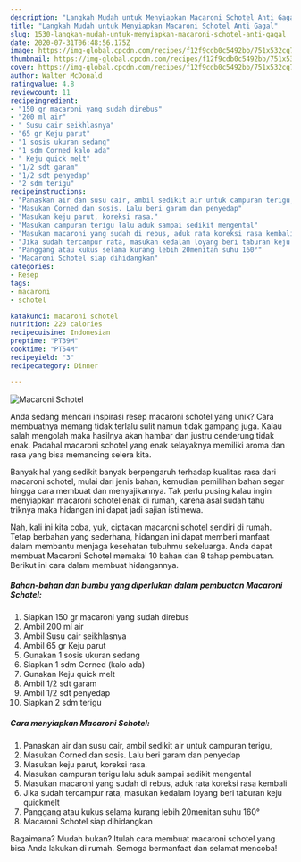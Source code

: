 ```yaml
---
description: "Langkah Mudah untuk Menyiapkan Macaroni Schotel Anti Gagal"
title: "Langkah Mudah untuk Menyiapkan Macaroni Schotel Anti Gagal"
slug: 1530-langkah-mudah-untuk-menyiapkan-macaroni-schotel-anti-gagal
date: 2020-07-31T06:48:56.175Z
image: https://img-global.cpcdn.com/recipes/f12f9cdb0c5492bb/751x532cq70/macaroni-schotel-foto-resep-utama.jpg
thumbnail: https://img-global.cpcdn.com/recipes/f12f9cdb0c5492bb/751x532cq70/macaroni-schotel-foto-resep-utama.jpg
cover: https://img-global.cpcdn.com/recipes/f12f9cdb0c5492bb/751x532cq70/macaroni-schotel-foto-resep-utama.jpg
author: Walter McDonald
ratingvalue: 4.8
reviewcount: 11
recipeingredient:
- "150 gr macaroni yang sudah direbus"
- "200 ml air"
- " Susu cair seikhlasnya"
- "65 gr Keju parut"
- "1 sosis ukuran sedang"
- "1 sdm Corned kalo ada"
- " Keju quick melt"
- "1/2 sdt garam"
- "1/2 sdt penyedap"
- "2 sdm terigu"
recipeinstructions:
- "Panaskan air dan susu cair, ambil sedikit air untuk campuran terigu,"
- "Masukan Corned dan sosis. Lalu beri garam dan penyedap"
- "Masukan keju parut, koreksi rasa."
- "Masukan campuran terigu lalu aduk sampai sedikit mengental"
- "Masukan macaroni yang sudah di rebus, aduk rata koreksi rasa kembali"
- "Jika sudah tercampur rata, masukan kedalam loyang beri taburan keju quickmelt"
- "Panggang atau kukus selama kurang lebih 20menitan suhu 160°"
- "Macaroni Schotel siap dihidangkan"
categories:
- Resep
tags:
- macaroni
- schotel

katakunci: macaroni schotel 
nutrition: 220 calories
recipecuisine: Indonesian
preptime: "PT39M"
cooktime: "PT54M"
recipeyield: "3"
recipecategory: Dinner

---
```



![Macaroni Schotel](https://img-global.cpcdn.com/recipes/f12f9cdb0c5492bb/751x532cq70/macaroni-schotel-foto-resep-utama.jpg)

Anda sedang mencari inspirasi resep macaroni schotel yang unik? Cara membuatnya memang tidak terlalu sulit namun tidak gampang juga. Kalau salah mengolah maka hasilnya akan hambar dan justru cenderung tidak enak. Padahal macaroni schotel yang enak selayaknya memiliki aroma dan rasa yang bisa memancing selera kita.



Banyak hal yang sedikit banyak berpengaruh terhadap kualitas rasa dari macaroni schotel, mulai dari jenis bahan, kemudian pemilihan bahan segar hingga cara membuat dan menyajikannya. Tak perlu pusing kalau ingin menyiapkan macaroni schotel enak di rumah, karena asal sudah tahu triknya maka hidangan ini dapat jadi sajian istimewa.


Nah, kali ini kita coba, yuk, ciptakan macaroni schotel sendiri di rumah. Tetap berbahan yang sederhana, hidangan ini dapat memberi manfaat dalam membantu menjaga kesehatan tubuhmu sekeluarga. Anda dapat membuat Macaroni Schotel memakai 10 bahan dan 8 tahap pembuatan. Berikut ini cara dalam membuat hidangannya.

<!--inarticleads1-->

##### Bahan-bahan dan bumbu yang diperlukan dalam pembuatan Macaroni Schotel:

1. Siapkan 150 gr macaroni yang sudah direbus
1. Ambil 200 ml air
1. Ambil  Susu cair seikhlasnya
1. Ambil 65 gr Keju parut
1. Gunakan 1 sosis ukuran sedang
1. Siapkan 1 sdm Corned (kalo ada)
1. Gunakan  Keju quick melt
1. Ambil 1/2 sdt garam
1. Ambil 1/2 sdt penyedap
1. Siapkan 2 sdm terigu




<!--inarticleads2-->

##### Cara menyiapkan Macaroni Schotel:

1. Panaskan air dan susu cair, ambil sedikit air untuk campuran terigu,
1. Masukan Corned dan sosis. Lalu beri garam dan penyedap
1. Masukan keju parut, koreksi rasa.
1. Masukan campuran terigu lalu aduk sampai sedikit mengental
1. Masukan macaroni yang sudah di rebus, aduk rata koreksi rasa kembali
1. Jika sudah tercampur rata, masukan kedalam loyang beri taburan keju quickmelt
1. Panggang atau kukus selama kurang lebih 20menitan suhu 160°
1. Macaroni Schotel siap dihidangkan




Bagaimana? Mudah bukan? Itulah cara membuat macaroni schotel yang bisa Anda lakukan di rumah. Semoga bermanfaat dan selamat mencoba!
